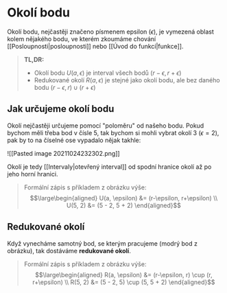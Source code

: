 # Okolí bodu
Okolí bodu, nejčastěji značeno písmenem epsilon ($\epsilon$), je vymezená oblast kolem nějakého bodu, ve kterém zkoumáme chování [[Posloupnosti|posloupnosti]] nebo [[Úvod do funkcí|funkce]].

> **TL,DR:**
> - Okolí bodu $U(a, \epsilon)$ je interval všech bodů $\left(r-\epsilon, r+\epsilon\right)$
> - Redukované okolí $R(a, \epsilon)$ je stejné jako okolí bodu, ale bez daného bodu $\left(r-\epsilon, r\right) \cup \left(r+\epsilon\right)$

## Jak určujeme okolí bodu
Okolí nejčastěji určujeme pomocí "poloměru" od našeho bodu.  Pokud bychom měli třeba bod v čísle 5, tak bychom si mohli vybrat okolí 3 ($\epsilon = 2$), pak by to na číselné ose vypadalo nějak takhle:

![[Pasted image 20211024232302.png]]

Okolí je tedy [[Intervaly|otevřený interval]] od spodní hranice okolí až po jeho horní hranici.

>Formální zápis s příkladem z obrázku výše:
> $$\large\begin{aligned}
> U(a, \epsilon) &= (r-\epsilon, r+\epsilon) \\
> U(5, 2) &= (5 - 2, 5 + 2)
> \end{aligned}$$

## Redukované okolí
Když vynecháme samotný bod, se kterým pracujeme (modrý bod z obrázku), tak dostáváme **redukované okolí**.

>Formální zápis s příkladem z obrázku výše:
> $$\large\begin{aligned}
> R(a, \epsilon) &= (r-\epsilon, r) \cup (r, r+\epsilon) \\
> R(5, 2) &= (5 - 2, 5) \cup (5, 5 + 2)
> \end{aligned}$$